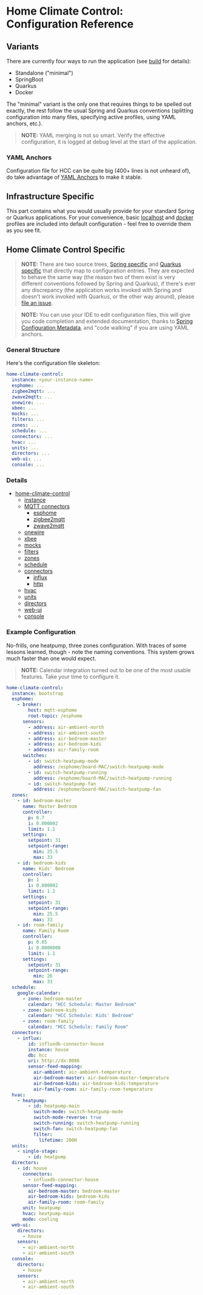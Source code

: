 Home Climate Control: Configuration Reference
==
## Variants
There are currently four ways to run the application (see [build](../build/index.md) for details):
* Standalone ("minimal")
* SpringBoot
* Quarkus
* Docker

The "minimal" variant is the only one that requires things to be spelled out exactly, the rest follow the usual Spring and Quarkus conventions (splitting configuration into many files, specifying active profiles, using YAML anchors, etc.).

> **NOTE:** YAML merging is not so smart. Verify the effective configuration, it is logged at debug level at the start of the application.

### YAML Anchors

Configuration file for HCC can be quite big (400+ lines is not unheard of), do take advantage of [YAML Anchors](https://yaml.org/spec/1.2.2/#3222-anchors-and-aliases) to make it stable.

## Infrastructure Specific
This part contains what you would usually provide for your standard Spring or Quarkus applications. For your convenience, basic
[localhost](../../dz3r-app-springboot/src/main/resources/application-localhost.yaml) and
[docker](../../dz3r-app-springboot/src/main/resources/application-docker.yaml) profiles are included into default configuration - feel free to override them as you see fit.
## Home Climate Control Specific

> **NOTE:** There are two source trees, [Spring specific](../../dz3r-app-springboot/src/main/java/net/sf/dz3/runtime/config/HccRawRecordConfig.java) and
> [Quarkus specific](../../dz3r-app-quarkus/src/main/java/net/sf/dz3/runtime/config/quarkus/HccRawInterfaceConfig.java) that directly map to configuration entries.
> They are expected to behave the same way (the reason two of them exist is very different conventions followed by Spring and Quarkus), if there's ever any discrepancy (the application works invoked with Spring and doesn't work invoked with Quarkus, or the other way around), please [file an issue](https://github.com/home-climate-control/dz/issues).

> **NOTE:** You can use your IDE to edit configuration files, this will give you code completion and extended documentation, thanks to [Spring Configuration Metadata](https://docs.spring.io/spring-boot/docs/current/reference/html/configuration-metadata.html), and "code walking" if you are using YAML anchors.

### General Structure
Here's the configuration file skeleton:
```yaml
home-climate-control:
  instance: <your-instance-name>
  esphome: ...
  zigbee2mqtt: ...
  zwave2mqtt: ...
  onewire: ...
  xbee: ...
  mocks: ...
  filters: ...
  zones: ...
  schedule: ...
  connectors: ...
  hvac: ...
  units: ...
  directors: ...
  web-ui: ...
  console: ...
```
### Details

* [home-climate-control](./home-climate-control.md)
    * [instance](./home-climate-control.md#instance)
    * [MQTT connectors](./mqtt.md)
        * [esphome](./esphome.md)
        * [zigbee2mqtt](./zigbee2mqtt.md)
        * [zwave2mqtt](./zwave2mqtt.md)
    * [onewire](./1-wire.md)
    * [xbee](./xbee.md)
    * [mocks](./mocks.md)
    * [filters](./filters.md)
    * [zones](./zones.md)
    * [schedule](./schedule.md)
    * [connectors](./connectors.md)
        * [influx](./influx.md)
        * [http](./http.md)
    * [hvac](./hvac.md)
    * [units](./units.md)
    * [directors](./directors.md)
    * [web-ui](./web-ui.md)
    * [console](./console.md)

### Example Configuration

No-frills, one heatpump, three zones configuration. With traces of some lessons learned, though - note the naming conventions. This system grows much faster than one would expect.

> **NOTE:** Calendar integration turned out to be one of the most usable features. Take your time to configure it.

```yaml
home-climate-control:
  instance: bootstrap
  esphome:
    - broker:
        host: mqtt-esphome
        root-topic: /esphome
      sensors:
        - address: air-ambient-north
        - address: air-ambient-south
        - address: air-bedroom-master
        - address: air-bedroom-kids
        - address: air-family-room
      switches:
        - id: switch-heatpump-mode
          address: /esphome/board-MAC/switch-heatpump-mode
        - id: switch-heatpump-running
          address: /esphome/board-MAC/switch-heatpump-running
        - id: switch-heatpump-fan
          address: /esphome/board-MAC/switch-heatpump-fan
  zones:
    - id: bedroom-master
      name: Master Bedroom
      controller:
        p: 0.7
        i: 0.000002
        limit: 1.1
      settings:
        setpoint: 31
        setpoint-range:
          min: 25.5
          max: 33
    - id: bedroom-kids
      name: Kids' Bedroom
      controller:
        p: 1
        i: 0.000002
        limit: 1.1
      settings:
        setpoint: 31
        setpoint-range:
          min: 25.5
          max: 33
    - id: room-family
      name: Family Room
      controller:
        p: 0.85
        i: 0.0000008
        limit: 1.1
      settings:
        setpoint: 31
        setpoint-range:
          min: 26
          max: 33
  schedule:
    google-calendar:
      - zone: bedroom-master
        calendar: "HCC Schedule: Master Bedroom"
      - zone: bedroom-kids
        calendar: "HCC Schedule: Kids' Bedroom"
      - zone: room-family
        calendar: "HCC Schedule: Family Room"
  connectors:
    - influx:
        id: influxdb-connector-house
        instance: house
        db: hcc
        uri: http://dx:8086
        sensor-feed-mapping:
          air-ambient: air-ambient-temperature
          air-bedroom-master: air-bedroom-master-temperature
          air-bedroom-kids: air-bedroom-kids-temperature
          air-family-room: air-family-room-temperature
  hvac:
    - heatpump:
        - id: heatpump-main
          switch-mode: switch-heatpump-mode
          switch-mode-reverse: true
          switch-running: switch-heatpump-running
          switch-fan: switch-heatpump-fan
          filter:
            lifetime: 200H
  units:
    - single-stage:
        - id: heatpump
  directors:
    - id: house
      connectors:
        - influxdb-connector-house
      sensor-feed-mapping:
        air-bedroom-master: bedroom-master
        air-bedroom-kids: bedroom-kids
        air-family-room: room-family
      unit: heatpump
      hvac: heatpump-main
      mode: cooling
  web-ui:
    directors:
      - house
    sensors:
      - air-ambient-north
      - air-ambient-south
  console:
    directors:
      - house
    sensors:
      - air-ambient-north
      - air-ambient-south
```
